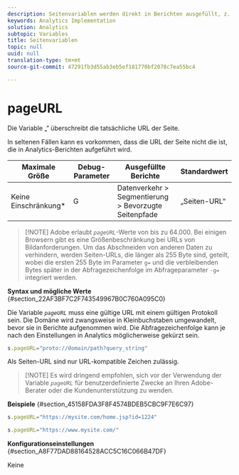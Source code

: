 ```yaml
---
description: Seitenvariablen werden direkt in Berichten ausgefüllt, z. B. pageName, List Props, List Variables usw.
keywords: Analytics Implementation
solution: Analytics
subtopic: Variables
title: Seitenvariablen
topic: null
uuid: null
translation-type: tm+mt
source-git-commit: 47291fb3d55ab3eb5ef181770bf2078c7ea55bc4

---
```



# pageURL

Die Variable „“ überschreibt die tatsächliche URL der Seite.


<!-- 

pageURL.xml

 -->

In seltenen Fällen kann es vorkommen, dass die URL der Seite nicht die ist, die in Analytics-Berichten aufgeführt wird.

<table id="table_D4DC6B476FFD4BEEB36A5C6B2D026255"> 
 <thead> 
  <tr> 
   <th class="entry"> Maximale Größe </th> 
   <th class="entry"> Debug-Parameter </th> 
   <th class="entry"> Ausgefüllte Berichte </th> 
   <th class="entry"> Standardwert </th> 
  </tr> 
 </thead>
 <tbody> 
  <tr> 
   <td> Keine Einschränkung* </td> 
   <td> <p>G </p> </td> 
   <td> Datenverkehr &gt; Segmentierung &gt; Bevorzugte Seitenpfade </td> 
   <td> „Seiten-URL“ </td> 
  </tr> 
 </tbody> 
</table>

> [!NOTE] Adobe erlaubt *`pageURL`*-Werte von bis zu 64.000. Bei einigen Browsern gibt es eine Größenbeschränkung bei URLs von Bildanforderungen. Um das Abschneiden von anderen Daten zu verhindern, werden Seiten-URLs, die länger als 255 Byte sind, geteilt, wobei die ersten 255 Byte im Parameter `g=` und die verbleibenden Bytes später in der Abfragezeichenfolge im Abfrageparameter `-g=` integriert werden.

**Syntax und mögliche Werte** {#section_22AF3BF7C2F743549967B0C760A095C0}

Die Variable *`pageURL`* muss eine gültige URL mit einem gültigen Protokoll sein. Die Domäne wird zwangsweise in Kleinbuchstaben umgewandelt, bevor sie in Berichte aufgenommen wird. Die Abfragezeichenfolge kann je nach den Einstellungen in Analytics möglicherweise gekürzt sein.

```js
s.pageURL="proto://domain/path?query_string"
```

Als Seiten-URL sind nur URL-kompatible Zeichen zulässig.

> [!NOTE] Es wird dringend empfohlen, sich vor der Verwendung der Variable *`pageURL`* für benutzerdefinierte Zwecke an Ihren Adobe-Berater oder die Kundenunterstützung zu wenden.

**Beispiele** {#section_45158FDA3F8F4574BDEB5CBC9F7E6C97}

```js
s.pageURL="https://mysite.com/home.jsp?id=1224" 
```

```js
s.pageURL="https://www.mysite.com/"
```

**Konfigurationseinstellungen** {#section_A8F77DAD88164528ACC5C16C066B47DF}

Keine

